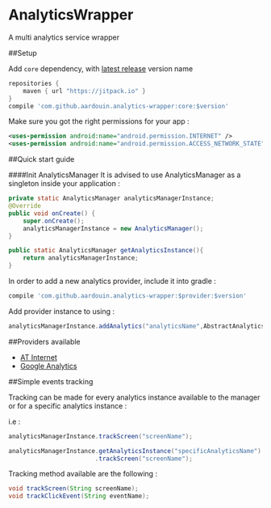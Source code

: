 # AnalyticsWrapper
A multi analytics service wrapper

##Setup

Add `core` dependency, with [latest release](https://github.com/aardouin/analytics-wrapper/releases/latest) version name

```groovy
repositories {
    maven { url "https://jitpack.io" }
}
compile 'com.github.aardouin.analytics-wrapper:core:$version'
```

Make sure you got the right permissions for your app : 

```xml
<uses-permission android:name="android.permission.INTERNET" />
<uses-permission android:name="android.permission.ACCESS_NETWORK_STATE" />
```


##Quick start guide

####Init AnalyticsManager 
It is advised to use AnalyticsManager as a singleton inside your application : 

```java
private static AnalyticsManager analyticsManagerInstance;
@Override
public void onCreate() {
    super.onCreate();
    analyticsManagerInstance = new AnalyticsManager();
}

public static AnalyticsManager getAnalyticsInstance(){
    return analyticsManagerInstance;
}
```


In order to add a new analytics provider, include it into gradle : 

```groovy
compile 'com.github.aardouin.analytics-wrapper:$provider:$version'
```

Add provider instance to using : 

```java
analyticsManagerInstance.addAnalytics("analyticsName",AbstractAnalytics analytics)
```

##Providers available
* [AT Internet](./atinternet/)
* [Google Analytics](./googleanalytics/)

##Simple events tracking

Tracking can be made for every analytics instance available to the manager or for a specific analytics instance : 

i.e : 

```java
analyticsManagerInstance.trackScreen("screenName");

analyticsManagerInstance.getAnalyticsInstance("specificAnalyticsName")
						.trackScreen("screenName");
```

Tracking method available are the following : 

```java
void trackScreen(String screenName);
void trackClickEvent(String eventName);
```

